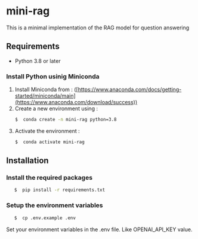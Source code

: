 # mini-rag

This is a minimal implementation of the RAG model for question answering

## Requirements

- Python 3.8 or later

### Install Python usinig Miniconda

1) Install Miniconda from : ([https://www.anaconda.com/docs/getting-started/miniconda/main](https://www.anaconda.com/download/success))
2) Create a new environment using :
   ```bash
   $  conda create -n mini-rag python=3.8
   ```
4) Activate the environment :
   ```bash
   $  conda activate mini-rag
   ```

## Installation

### Install the required packages

```bash
   $  pip install -r requirements.txt
   ```

### Setup the environment variables

```bash 
   $  cp .env.example .env
```

Set your environment variables in the .env file. Like OPENAI_API_KEY value.

